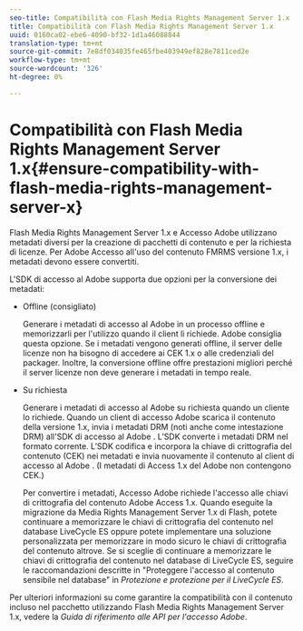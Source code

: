 ```yaml
---
seo-title: Compatibilità con Flash Media Rights Management Server 1.x
title: Compatibilità con Flash Media Rights Management Server 1.x
uuid: 0160ca02-ebe6-4090-bf32-1d1a46088844
translation-type: tm+mt
source-git-commit: 7e8df034035fe465fbe403949ef828e7811ced2e
workflow-type: tm+mt
source-wordcount: '326'
ht-degree: 0%

---
```



# Compatibilità con Flash Media Rights Management Server 1.x{#ensure-compatibility-with-flash-media-rights-management-server-x}

Flash Media Rights Management Server 1.x e  Accesso Adobe utilizzano metadati diversi per la creazione di pacchetti di contenuto e per la richiesta di licenze. Per  Adobe Accesso all&#39;uso del contenuto FMRMS versione 1.x, i metadati devono essere convertiti.

L&#39;SDK di accesso al Adobe  supporta due opzioni per la conversione dei metadati:

* Offline (consigliato)

   Generare i metadati di accesso al Adobe  in un processo offline e memorizzarli per l&#39;utilizzo quando il client li richiede.  Adobe consiglia questa opzione. Se i metadati vengono generati offline, il server delle licenze non ha bisogno di accedere ai CEK 1.x o alle credenziali del packager. Inoltre, la conversione offline offre prestazioni migliori perché il server licenze non deve generare i metadati in tempo reale.

* Su richiesta

   Generare i metadati di accesso al Adobe  su richiesta quando un cliente lo richiede. Quando un client di accesso  Adobe scarica il contenuto della versione 1.x, invia i metadati DRM (noti anche come intestazione DRM) all&#39;SDK di accesso al Adobe . L’SDK converte i metadati DRM nel formato corrente. L’SDK codifica e incorpora la chiave di crittografia del contenuto (CEK) nei metadati e invia nuovamente il contenuto al client di accesso al Adobe . (I metadati di Access 1.x del Adobe  non contengono CEK.)

   Per convertire i metadati,  Accesso Adobe richiede l&#39;accesso alle chiavi di crittografia del contenuto  Adobe Access 1.x. Quando eseguite la migrazione da Media Rights Management Server 1.x di Flash, potete continuare a memorizzare le chiavi di crittografia del contenuto nel database LiveCycle ES oppure potete implementare una soluzione personalizzata per memorizzare in modo sicuro le chiavi di crittografia del contenuto altrove. Se si sceglie di continuare a memorizzare le chiavi di crittografia del contenuto nel database di LiveCycle ES, seguire le raccomandazioni descritte in &quot;Proteggere l&#39;accesso al contenuto sensibile nel database&quot; in *Protezione e protezione per il LiveCycle ES*.

Per ulteriori informazioni su come garantire la compatibilità con il contenuto incluso nel pacchetto utilizzando Flash Media Rights Management Server 1.x, vedere la *Guida di riferimento alle API per l&#39;accesso Adobe*.
